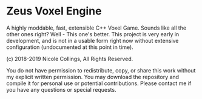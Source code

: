 # Zeus Voxel Engine

A highly moddable, fast, extensible C++ Voxel Game. Sounds like all the other ones right? Well - This one's better.
This project is very early in development, and is not in a usable form right now without extensive configuration (undocumented at this point in time).

(c) 2018-2019 Nicole Collings, All Rights Reserved.

You do not have permission to redistribute, copy, or share this work without my explicit written permission. 
You may download the repository and compile it for personal use or potential contributions.
Please contact me if you have any questions or special requests.
